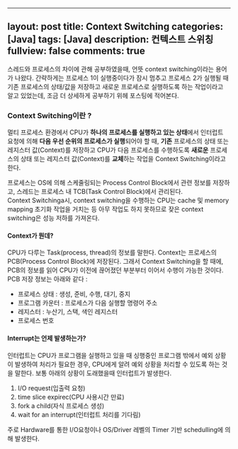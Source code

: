 
---
layout: post
title: Context Switching
categories: [Java]
tags: [Java]
description: 컨텍스트 스위칭
fullview: false
comments: true
---
스레드와 프로세스의 차이에 관해 공부하였을때, 언뜻 context switching이라는 용어가 나왔다. 간략하게는  프로세스 1이 실행중이다가 잠시 멈추고 프로세스 2가 실행될 때 기존 프로세스의 상태/값을 저장하고 새로운 프로세스로 실행하도록 하는 작업이라고 알고 있었는데, 조금 더 상세하게 공부하기 위헤 포스팅에 적어본다.

### Context Switching이란 ? 
멀티 프로세스 환경에서 CPU가 **하나의 프로세스를 실행하고 있는 상태**에서 인터럽트 요청에 의해 **다음 우선 순위의 프로세스가 실행**되어야 할 때, **기존** 프로세스의 상태 또는 레지스터 값(Context)를 저장하고 CPU가 다음 프로세스를 수행하도록 **새로운** 프로세스의 상태 또는 레지스터 값(Context)를 **교체**하는 작업을 Context Switching이라고 한다.

프로세스는 OS에 의해 스케줄링되는 Process Control Block에서 관련 정보를 저장하고, 스레드는 프로세스 내 TCB(Task Control Block)에서 관리된다.  
Context Switchinga시, context switching을 수행하는 CPU는 cache 및 memory mapping 초기화 작업을 거치는 등 아무 작업도 하지 못하므로 잦은 context switching은 성능 저하를 가져온다.  

#### Context가 뭔데?
CPU가 다루는 Task(process, thread)의 정보를 말한다. Context는 프로세스의 PCB(Process Control Block)에 저장된다. 그래서 Context Switching을 할 때에, PCB의 정보를 읽어 CPU가 이전에 끊어졌던 부분부터 이어서 수행이 가능한 것이다.  
PCB 저장 정보는 아래와 같다 :
+  프로세스 상태 : 생성, 준비, 수행, 대기, 중지 
+  프로그램 카운터 : 프로세스가 다음 실행할 명령어 주소  
+  레지스터 : 누산기, 스택, 색인 레지스터 
+  프로세스 번호  


#### Interrupt는 언제 발생하는가?
인터럽트는 CPU가 프로그램을 실행하고 있을 때 싱행중인 프로그램 밖에서 예외 상황이 발생하여 처리가 필요한 경우, CPU에게 알려 예외 상황을 처리할 수 있도록 하는 것을 말한다. 보통 아래의 상황이 도래했을때 인터럽트가 발생한다.  
1. I/O request(입출력 요청) 
2. time slice expirec(CPU 사용시간 만료)  
3. fork a child(자식 프로세스 생성)  
4. wait for an interrupt(인터럽트 처리를 기다림)

주로 Hardware를 통한 I/O요청이나 OS/Driver 레벨의 Timer 기반 schedulling에 의해 발생한다.